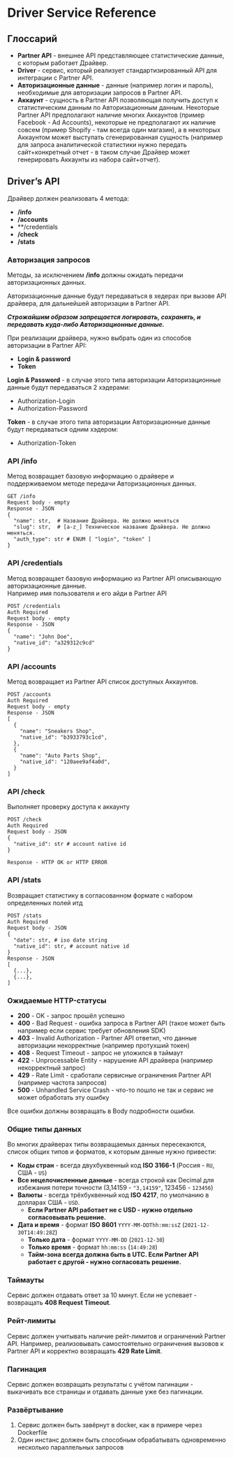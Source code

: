 # Driver Service Reference

## Глоссарий

* **Partner API** - внешнее API представляющее статистические данные, с которым работает Драйвер.
* **Driver** - сервис, который реализует стандартизированный API для интеграции с Partner API.
* **Авторизационные данные** - данные (например логин и пароль), необходимые для авторизации запросов в Partner API.
* **Аккаунт** - сущность в Partner API позволяющая получить доступ к статистическим данным по Авторизационным данным.
  Некоторые Partner API предполагают наличие многих Аккаунтов (пример Facebook - Ad Accounts), некоторые не предполагают
  их наличие совсем (пример Shopify - там всегда один магазин), а в некоторых Аккаунтом может выступать сгенерированная
  сущность (например для запроса аналитической статистики нужно передать сайт+конкретный отчет - в таком случае Драйвер
  может генерировать Аккаунты из набора сайт+отчет).

## Driver’s API

Драйвер должен реализовать 4 метода:

* **/info**
* **/accounts**
* **/credentials
* **/check**
* **/stats**

### Авторизация запросов

Методы, за исключением **/info** должны ожидать передачи авторизационных данных.

Авторизационные данные будут передаваться в хедерах при вызове API драйвера, для дальнейшей авторизации в Partner API.

***Строжайшим образом запрещается логировать, сохранять, и передавать куда-либо Авторизационные данные.***

При реализации драйвера, нужно выбрать один из способов авторизации в Partner API:

* **Login & password**
* **Token**

**Login & Password** - в случае этого типа авторизации Авторизационные данные будут передаваться 2 хэдерами:

* Authorization-Login
* Authorization-Password

**Token** - в случае этого типа авторизации Авторизационные данные будут передаваться одним хэдером:

* Authorization-Token

### API /info

Метод возвращает базовую информацию о драйвере и поддерживаемом методе передачи Авторизационных данных.

```
GET /info
Request body - empty
Response - JSON
{
  "name": str,  # Название Драйвера. Не должно меняться  
  "slug": str,  # [a-z_] Техническое название Драйвера. Не должно меняться. 
  "auth_type": str # ENUM [ "login", "token" ] 
}
```

### API /credentials

Метод возвращает базовую информацию из Partner API описывающую авторизационные данные.  
Например имя пользователя и его айди в Partner API

```
POST /credentials
Auth Required
Request body - empty
Response - JSON
{
  "name": "John Doe",
  "native_id": "a329312c9cd"
}
```

### API /accounts

Метод возвращает из Partner API список доступных Аккаунтов.

```
POST /accounts
Auth Required
Request body - empty
Response - JSON
[
  {
    "name": "Sneakers Shop",  
    "native_id": "b3933793c1cd",  
  },
  {
    "name": "Auto Parts Shop",  
    "native_id": "120aee9af4a0d",  
  }
]
```

### API /check

Выполняет проверку доступа к аккаунту

```
POST /check
Auth Required
Request body - JSON
{
  "native_id": str # account native id 
}

Response - HTTP OK or HTTP ERROR
```

### API /stats

Возвращает статистику в согласованном формате с набором определенных полей итд

```
POST /stats
Auth Required
Request body - JSON
{
  "date": str, # iso date string
  "native_id": str, # account native id 
}
Response - JSON
[
  {...},
  {...},
]
```

### Ожидаемые HTTP-статусы

* **200** - OK - запрос прошёл успешно
* **400** - Bad Request - ошибка запроса в Partner API (такое может быть например если сервис требует обновления SDK)
* **403** - Invalid Authorization - Partner API ответил, что данные авторизации некорректные (например протухший токен)
* **408** - Request Timeout - запрос не уложился в таймаут
* **422** - Unprocessable Entity - нарушение API драйвера (например некорректный запрос)
* **429** - Rate Limit - сработали сервисные ограничения Partner API (например частота запросов)
* **500** - Unhandled Service Crash - что-то пошло не так и сервис не может обработать эту ошибку

Все ошибки должны возвращать в Body подробности ошибки.

### Общие типы данных

Во многих драйверах типы возвращаемых данных пересекаются, список общих типов и форматов, к которым данные нужно
привести:

* **Коды стран** - всегда двухбуквенный код **ISO 3166-1** (Россия - `RU`, США - `US`)
* **Все нецелочисленные данные** - всегда строкой как Decimal для избежания потери точности (3,14159 - `"3,14159"`,
  123456 - `123456`)
* **Валюты** - всегда трёхбуквенный код **ISO 4217**, по умолчанию в долларах США - `USD`. 
    * **Если Partner API работает не с USD - нужно отдельно согласовывать решение.**
* **Дата и время** - формат **ISO 8601** `YYYY-MM-DDThh:mm:ssZ` (`2021-12-30T14:49:28Z`)
    * **Только дата** - формат `YYYY-MM-DD` (`2021-12-30`)
    * **Только время** - формат `hh:mm:ss` (`14:49:28`)
    * **Тайм-зона всегда должна быть в UTC. Если Partner API работает с другой - нужно согласовать решение.**

### Таймауты

Сервис должен отдавать ответ за 10 минут. Если не успевает - возвращать **408 Request Timeout**.

### Рейт-лимиты

Сервис должен учитывать наличие рейт-лимитов и ограничений Partner API. 
Например, реализовывать самостоятельно ограничения вызовов к Partner API и корректно возвращать **429 Rate Limit**.

### Пагинация

Сервис должен возвращать результаты с учётом пагинации - выкачивать все страницы и отдавать данные уже без пагинации.

### Развёртывание
1. Сервис должен быть завёрнут в docker, как в примере через Dockerfile
2. Один инстанс должен быть способным обрабатывать одновременно несколько параллельных запросов
